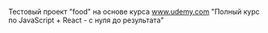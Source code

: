 Тестовый проект "food" на основе курса www.udemy.com "Полный курс по JavaScript + React - с нуля до результата"

